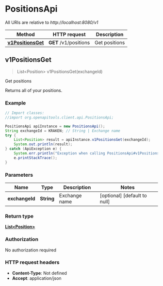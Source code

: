 # PositionsApi

All URIs are relative to *http://localhost:8080/v1*

Method | HTTP request | Description
------------- | ------------- | -------------
[**v1PositionsGet**](PositionsApi.md#v1PositionsGet) | **GET** /v1/positions | Get positions



## v1PositionsGet

> List&lt;Position&gt; v1PositionsGet(exchangeId)

Get positions

Returns all of your positions.

### Example

```java
// Import classes:
//import org.openapitools.client.api.PositionsApi;

PositionsApi apiInstance = new PositionsApi();
String exchangeId = KRAKEN; // String | Exchange name
try {
    List<Position> result = apiInstance.v1PositionsGet(exchangeId);
    System.out.println(result);
} catch (ApiException e) {
    System.err.println("Exception when calling PositionsApi#v1PositionsGet");
    e.printStackTrace();
}
```

### Parameters


Name | Type | Description  | Notes
------------- | ------------- | ------------- | -------------
 **exchangeId** | **String**| Exchange name | [optional] [default to null]

### Return type

[**List&lt;Position&gt;**](Position.md)

### Authorization

No authorization required

### HTTP request headers

- **Content-Type**: Not defined
- **Accept**: application/json

